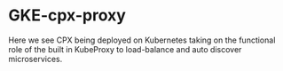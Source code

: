 # GKE-cpx-proxy
Here we see CPX being deployed on Kubernetes taking on the functional role of the built in KubeProxy to load-balance and auto discover microservices. 
